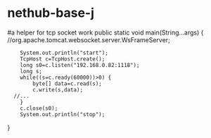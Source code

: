 # nethub-base-j
#a helper for tcp socket work
public static void main(String...args) {
		//org.apache.tomcat.websocket.server.WsFrameServer;
		
		System.out.println("start");
		TcpHost c=TcpHost.create();
		long s0=c.listen("192.168.0.82:1118");
		long s;
		while((s=c.ready(60000))>0) {
			byte[] data=c.read(s);
			c.write(s,data);
      //...
		}
		c.close(s0);
		System.out.println("stop");
}
